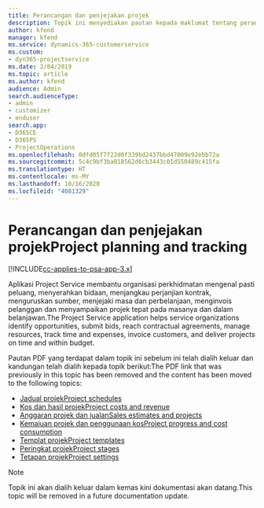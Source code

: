 ```yaml
---
title: Perancangan dan penjejakan projek
description: Topik ini menyediakan pautan kepada maklumat tentang perancangan dan penjejakan dalam Project Service Automation.
author: kfend
manager: kfend
ms.service: dynamics-365-customerservice
ms.custom:
- dyn365-projectservice
ms.date: 2/04/2019
ms.topic: article
ms.author: kfend
audience: Admin
search.audienceType:
- admin
- customizer
- enduser
search.app:
- D365CE
- D365PS
- ProjectOperations
ms.openlocfilehash: 0dfd05f7f22d0f339bd2437bbd47009e92ebb72a
ms.sourcegitcommit: 5c4c9bf3ba018562d6cb3443c01d550489c415fa
ms.translationtype: HT
ms.contentlocale: ms-MY
ms.lasthandoff: 10/16/2020
ms.locfileid: "4081329"
---
```

# <a name="project-planning-and-tracking"></a><span data-ttu-id="4b154-103">Perancangan dan penjejakan projek</span><span class="sxs-lookup"><span data-stu-id="4b154-103">Project planning and tracking</span></span>

[!INCLUDE[cc-applies-to-psa-app-3.x](../../includes/cc-applies-to-psa-app-3x.md)]

<span data-ttu-id="4b154-104">Aplikasi Project Service membantu organisasi perkhidmatan mengenal pasti peluang, menyerahkan bidaan, menjangkau perjanjian kontrak, menguruskan sumber, menjejaki masa dan perbelanjaan, menginvois pelanggan dan menyampaikan projek tepat pada masanya dan dalam belanjawan.</span><span class="sxs-lookup"><span data-stu-id="4b154-104">The Project Service application helps service organizations identify opportunities, submit bids, reach contractual agreements, manage resources, track time and expenses, invoice customers, and deliver projects on time and within budget.</span></span> 

<span data-ttu-id="4b154-105">Pautan PDF yang terdapat dalam topik ini sebelum ini telah dialih keluar dan kandungan telah dialih kepada topik berikut:</span><span class="sxs-lookup"><span data-stu-id="4b154-105">The PDF link that was previously in this topic has been removed and the content has been moved to the following topics:</span></span>

- [<span data-ttu-id="4b154-106">Jadual projek</span><span class="sxs-lookup"><span data-stu-id="4b154-106">Project schedules</span></span>](../project-creating.md)
- [<span data-ttu-id="4b154-107">Kos dan hasil projek</span><span class="sxs-lookup"><span data-stu-id="4b154-107">Project costs and revenue</span></span>](../project-estimating.md)
- [<span data-ttu-id="4b154-108">Anggaran projek dan jualan</span><span class="sxs-lookup"><span data-stu-id="4b154-108">Sales estimates and projects</span></span>](../project-leveraging.md)
- [<span data-ttu-id="4b154-109">Kemajuan projek dan penggunaan kos</span><span class="sxs-lookup"><span data-stu-id="4b154-109">Project progress and cost consumption</span></span>](../project-tracking.md)
- [<span data-ttu-id="4b154-110">Templat projek</span><span class="sxs-lookup"><span data-stu-id="4b154-110">Project templates</span></span>](../project-templates.md)
- [<span data-ttu-id="4b154-111">Peringkat projek</span><span class="sxs-lookup"><span data-stu-id="4b154-111">Project stages</span></span>](../project-stages.md)
- [<span data-ttu-id="4b154-112">Tetapan projek</span><span class="sxs-lookup"><span data-stu-id="4b154-112">Project settings</span></span>](../project-settings.md)

> [!NOTE]
> <span data-ttu-id="4b154-113">Topik ini akan dialih keluar dalam kemas kini dokumentasi akan datang.</span><span class="sxs-lookup"><span data-stu-id="4b154-113">This topic will be removed in a future documentation update.</span></span> 
